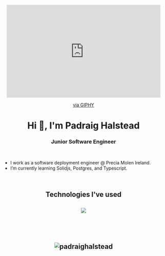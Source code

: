 <!-- Header -->




<div id="header" align="center">
  <iframe src="https://giphy.com/embed/JsEDe5fTepBIDnaZKT" width="480" height="289" frameBorder="0" class="giphy-embed" allowFullScreen></iframe><p><a href="https://giphy.com/stickers/rickandmorty-season-4-episode-7-rick-and-morty-JsEDe5fTepBIDnaZKT">via GIPHY</a></p>
<!--<img src="https://giphy.com/embed/JsEDe5fTepBIDnaZKT" width="480" height="289" frameBorder="0"/> -->
  <h1 align="center">Hi 👋, I'm Padraig Halstead</h1>
  <h3 align="center">Junior Software Engineer</h3>  
</div>

<br>

- I work as a software deployment engineer @ Precia Molen Ireland.
- I’m currently learning Solidjs, Postgres, and Typescript.

<br>

<!---
PadraigHalstead/PadraigHalstead is a ✨ special ✨ repository because its `README.md` (this file) appears on your GitHub profile.
You can click the Preview link to take a look at your changes.
--->

<!---
<p align="center">
<img alig src="https://github-profile-trophy.vercel.app/?username=padraighalstead&margin-w=8&column=4&title=MultipleLang,Organizations,Repositories,Commits,Followers,PullRequest,Stars,Issues&theme=darkhub&no-frame=true" alt="github trophies" />
</p>
<br><br>
--->

<!---
<p align="center">
 <img src="https://github-readme-stats.vercel.app/api/top-langs/?username=padraighalstead&layout=compact&theme=vision-friendly-dark" alt="GitHub Streak" />
</p>
<br><br>
--->
<h2 align="center">Technologies I've used<h2>
<p align="center">
   <img src="https://skillicons.dev/icons?i=js,ts,react,solidjs,aws,tailwind,postgres,linux,go,docker,py,github,vercel,neovim,postman,planetscale,php,godot,firebase,ros,prisma&perline=7" />
</p>
<br><br>

<p align="center"> <img src="https://komarev.com/ghpvc/?username=padraighalstead&label=Profile%20views&color=red&style=plastic" alt="padraighalstead" /> </p>

<!---
<p align="center">
 <img src="https://github-readme-streak-stats.herokuapp.com?user=padraighalstead&theme=github-dark-dimmed&hide_border=true" alt="GitHub Streak" />
</p>
--->

